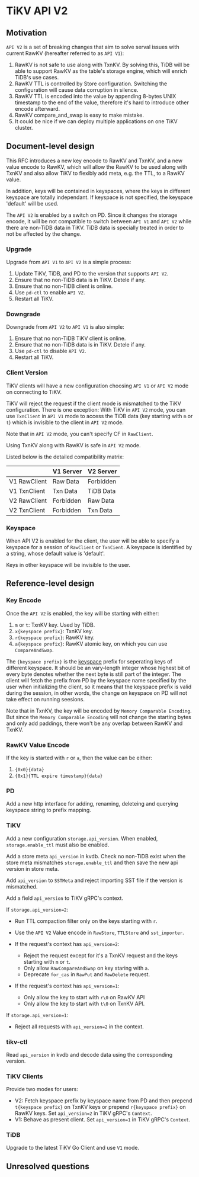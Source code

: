 # TiKV API V2

## Motivation

`API V2` is a set of breaking changes that aim to solve serval issues with current RawKV (hereafter referred to as `API V1`):

1. RawKV is not safe to use along with TxnKV. By solving this, TiDB will be able to support RawKV as the table's storage engine, which will enrich TiDB's use cases.
2. RawKV TTL is controlled by Store configuration. Switching the configuration will cause data corruption in silence.
3. RawKV TTL is encoded into the value by appending 8-bytes UNIX timestamp to the end of the value, therefore it's hard to introduce other encode afterward.
4. RawKV compare_and_swap is easy to make mistake.
5. It could be nice if we can deploy multiple applications on one TiKV cluster.

## Document-level design

This RFC introduces a new key encode to RawKV and TxnKV, and a new value encode to RawKV, which will allow the RawKV to be used along with TxnKV and also allow TiKV to flexibly add meta, e.g. the TTL, to a RawKV value.

In addition, keys will be contained in keyspaces, where the keys in different keyspace are totally independant. If keyspace is not specified, the keyspace 'default' will be used.

The `API V2` is enabled by a switch on PD. Since it changes the storage encode, it will be not compatible to switch between `API V1` and `API V2` while there are non-TiDB data in TiKV. TiDB data is specially treated in order to not be affected by the change.

### Upgrade

Upgrade from `API V1` to `API V2` is a simple process:

1. Update TiKV, TiDB, and PD to the version that supports `API V2`.
2. Ensure that no non-TiDB data is in TiKV. Detele if any.
3. Ensure that no non-TiDB client is online.
4. Use `pd-ctl` to enable `API V2`.
5. Restart all TiKV.

### Downgrade

Downgrade from `API V2` to `API V1` is also simple:

1. Ensure that no non-TiDB TiKV client is online.
2. Ensure that no non-TiDB data is in TiKV. Detele if any.
3. Use `pd-ctl` to disable `API V2`.
4. Restart all TiKV.

### Client Version

TiKV clients will have a new configuration choosing `API V1` or `API V2` mode on connecting to TiKV.

TiKV will reject the request if the client mode is mismatched to the TiKV configuration. There is one exception: With TiKV in `API V2` mode, you can use `TxnClient` in `API V1` mode to access the TiDB data (key starting with `m` or `t`) which is invisible to the client in `API V2` mode.

Note that in `API V2` mode, you can't specify CF in `RawClient`.

Using TxnKV along with RawKV is safe in `API V2` mode.

Listed below is the detailed compatibility matrix:

|              | V1 Server | V2 Server |
| ------------ | --------- | --------- |
| V1 RawClient | Raw Data  | Forbidden |
| V1 TxnClient | Txn Data  | TiDB Data |
| V2 RawClient | Forbidden | Raw Data  |
| V2 TxnClient | Forbidden | Txn Data  |

### Keyspace

When API V2 is enabled for the client, the user will be able to specify a keyspace for a session of `RawClient` or `TxnCient`. A keyspace is identified by a string, whose default value is 'default'.

Keys in other keyspace will be invisible to the user.

## Reference-level design

### Key Encode

Once the `API V2` is enabled, the key will be starting with either:

1. `m` or `t`: TxnKV key. Used by TiDB.
2. `x{keyspace prefix}`: TxnKV key.
3. `r{keyspace prefix}`: RawKV key.
4. `a{keyspace prefix}`: RawKV atomic key, on which you can use `CompareAndSwap`.

The `{keyspace prefix}` is the [keyspace](https://github.com/tikv/rfcs/pull/39) prefix for seperating keys of different keyspace. It should be an vary-length integer whose highest bit of every byte denotes whether the next byte is still part of the integer. The client will fetch the prefix from PD by the keyspace name specified by the user when initializing the client, so it means that the keyspace prefix is valid during the session, in other words, the change on keyspace on PD will not take effect on running seesions.

Note that in TxnKV, the key will be encoded by `Memory Comparable Encoding`. But since the `Memory Comparable Encoding` will not change the starting bytes and only add paddings, there won't be any overlap between RawKV and TxnKV.

### RawKV Value Encode

If the key is started with `r` or `a`, then the value can be either:

1. `{0x0}{data}`
2. `{0x1}{TTL expire timestamp}{data}`

### PD

Add a new http interface for adding, renaming, deleteing and querying keyspace string to prefix mapping.

### TiKV

Add a new configuration `storage.api_version`. When enabled, `storage.enable_ttl` must also be enabled.

Add a store meta `api_version` in kvdb. Check no non-TiDB exist when the store meta mismatches `storage.enable_ttl` and then save the new api version in store meta.

Add `api_version` to `SSTMeta` and reject importing SST file if the version is mismatched.

Add a field `api_version` to TiKV gRPC's context.

If `storage.api_version=2`:

- Run TTL compaction filter only on the keys starting with `r`.

- Use the `API V2` Value encode in `RawStore`, `TTLStore` and `sst_importer`.

- If the request's context has `api_version=2`:
  - Reject the request except for it's a TxnKV request and the keys starting with `m` or `t`.
  - Only allow `RawCompareAndSwap` on key staring with `a`.
  - Deprecate `for_cas` in `RawPut` and `RawDelete` request.

- If the request's context has `api_version=1`:
  - Only allow the key to start with `r\0` on RawKV API
  - Only allow the key to start with `t\0` on TxnKV API.

If `storage.api_version=1`:

- Reject all requests with `api_version=2` in the context.

### tikv-ctl

Read `api_version` in kvdb and decode data using the corresponding version.

### TiKV Clients

Provide two modes for users:

- V2: Fetch keyspace prefix by keyspace name from PD and then prepend `t{keyspace prefix}` on TxnKV keys or prepend `r{keyspace prefix}` on RawKV keys. Set `api_version=2` in TiKV gRPC's `Context`.
- V1: Behave as present client. Set `api_version=1` in TiKV gRPC's `Context`.

### TiDB

Upgrade to the latest TiKV Go Client and use `V1` mode.

## Unresolved questions

